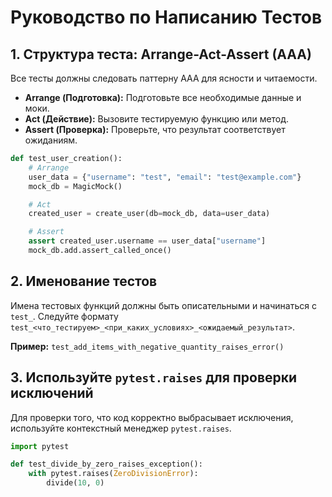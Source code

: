 # Руководство по Написанию Тестов

## 1. Структура теста: Arrange-Act-Assert (AAA)

Все тесты должны следовать паттерну AAA для ясности и читаемости.

- **Arrange (Подготовка):** Подготовьте все необходимые данные и моки.
- **Act (Действие):** Вызовите тестируемую функцию или метод.
- **Assert (Проверка):** Проверьте, что результат соответствует ожиданиям.

```python
def test_user_creation():
    # Arrange
    user_data = {"username": "test", "email": "test@example.com"}
    mock_db = MagicMock()

    # Act
    created_user = create_user(db=mock_db, data=user_data)

    # Assert
    assert created_user.username == user_data["username"]
    mock_db.add.assert_called_once()
```

## 2. Именование тестов

Имена тестовых функций должны быть описательными и начинаться с `test_`. Следуйте формату `test_<что_тестируем>_<при_каких_условиях>_<ожидаемый_результат>`.

**Пример:** `test_add_items_with_negative_quantity_raises_error()`

## 3. Используйте `pytest.raises` для проверки исключений

Для проверки того, что код корректно выбрасывает исключения, используйте контекстный менеджер `pytest.raises`.

```python
import pytest

def test_divide_by_zero_raises_exception():
    with pytest.raises(ZeroDivisionError):
        divide(10, 0)
``` 